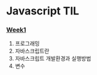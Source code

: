 # Javascript TIL
### [Week1](https://github.com/sr0020/TIL/tree/main/Javascript/week%201)
1. 프로그래밍
2. 자바스크립트란
3. 자바스크립트 개발환경과 실행방법
4. 변수
